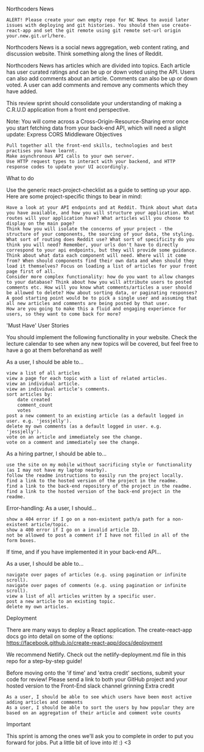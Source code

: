 
Northcoders News

    ALERT! Please create your own empty repo for NC News to avoid later issues with deploying and git histories. You should then use create-react-app and set the git remote using git remote set-url origin your.new.git.url/here.

Northcoders News is a social news aggregation, web content rating, and discussion website. Think something along the lines of Reddit.

Northcoders News has articles which are divided into topics. Each article has user curated ratings and can be up or down voted using the API. Users can also add comments about an article. Comments can also be up or down voted. A user can add comments and remove any comments which they have added.

This review sprint should consolidate your understanding of making a C.R.U.D application from a front end perspective.

Note: You will come across a Cross-Origin-Resource-Sharing error once you start fetching data from your back-end API, which will need a slight update: Express CORS Middleware
Objectives

    Pull together all the front-end skills, technologies and best practises you have learnt.
    Make asynchronous API calls to your own server.
    Use HTTP request types to interact with your backend, and HTTP response codes to update your UI accordingly.

What to do

Use the generic react-project-checklist as a guide to setting up your app. Here are some project-specific things to bear in mind:

    Have a look at your API endpoints and at Reddit. Think about what data you have available, and how you will structure your application. What routes will your application have? What articles will you choose to display on the main page?
    Think how you will isolate the concerns of your project - the structure of your components, the sourcing of your data, the styling.
    What sort of routing does Reddit use? What sort of specificity do you think you will need? Remember, your urls don't have to directly correspond to your api endpoints, but they will provide some guidance.
    Think about what data each component will need. Where will it come from? When should components find their own data and when should they load it themselves? Focus on loading a list of articles for your front page first of all.
    Consider more complex functionality: how do you want to allow changes to your database? Think about how you will attribute users to posted comments etc. How will you know what comments/articles a user should be allowed to delete? How about sorting data, or paginating responses? A good starting point would be to pick a single user and assuming that all new articles and comments are being posted by that user.
    How are you going to make this a fluid and engaging experience for users, so they want to come back for more?

'Must Have' User Stories

You should implement the following functionality in your website. Check the lecture calendar to see when any new topics will be covered, but feel free to have a go at them beforehand as well!

As a user, I should be able to...

    view a list of all articles
    view a page for each topic with a list of related articles.
    view an individual article.
    view an individual article's comments.
    sort articles by:
        date created
        comment_count
        votes
    post a new comment to an existing article (as a default logged in user. e.g. 'jessjelly').
    delete my own comments (as a default logged in user. e.g. 'jessjelly').
    vote on an article and immediately see the change.
    vote on a comment and immediately see the change.

As a hiring partner, I should be able to...

    use the site on my mobile without sacrificing style or functionality (as I may not have my laptop nearby).
    follow the readme instructions to easily run the project locally.
    find a link to the hosted version of the project in the readme.
    find a link to the back-end repository of the project in the readme.
    find a link to the hosted version of the back-end project in the readme.

Error-handling: As a user, I should...

    show a 404 error if I go on a non-existent path/a path for a non-existent article/topic.
    show a 400 error if I go on a invalid article ID.
    not be allowed to post a comment if I have not filled in all of the form boxes.

If time, and if you have implemented it in your back-end API...

As a user, I should be able to...

    navigate over pages of articles (e.g. using pagination or infinite scroll).
    navigate over pages of comments (e.g. using pagination or infinite scroll).
    view a list of all articles written by a specific user.
    post a new article to an existing topic.
    delete my own articles.

Deployment

There are many ways to deploy a React application. The create-react-app docs go into detail on some of the options: https://facebook.github.io/create-react-app/docs/deployment

We recommend Netlify. Check out the netlify-deployment.md file in this repo for a step-by-step guide!

Before moving onto the 'if time' and 'extra credit' sections, submit your code for review! Please send a link to both your GitHub project and your hosted version to the Front-End slack channel grinning
Extra credit

    As a user, I should be able to see which users have been most active adding articles and comments
    As a user, I should be able to sort the users by how popular they are based on an aggregation of their article and comment vote counts

Important

This sprint is among the ones we'll ask you to complete in order to put you forward for jobs. Put a little bit of love into it! :) <3
